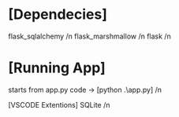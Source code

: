 # [Dependecies] 
 flask_sqlalchemy /n
 flask_marshmallow /n
 flask /n 

# [Running App]
 starts from app.py code -> [python .\app.py] /n

[VSCODE Extentions]
 SQLite /n

